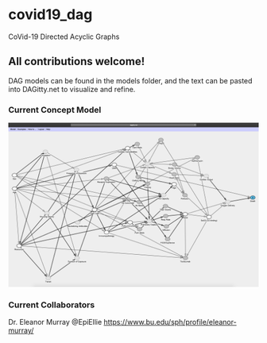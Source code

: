 # covid19_dag
CoVid-19 Directed Acyclic Graphs

## All contributions welcome!

DAG models can be found in the models folder, and the text can be pasted into DAGitty.net to visualize and refine.

### Current Concept Model

![covid19_SEIR_phys_concept_DAG](https://github.com/erscott/covid19_dag/blob/dev/models/covid19_SEIR_phys_concept_DAG.png)


### Current Collaborators
Dr. Eleanor Murray @EpiEllie https://www.bu.edu/sph/profile/eleanor-murray/
